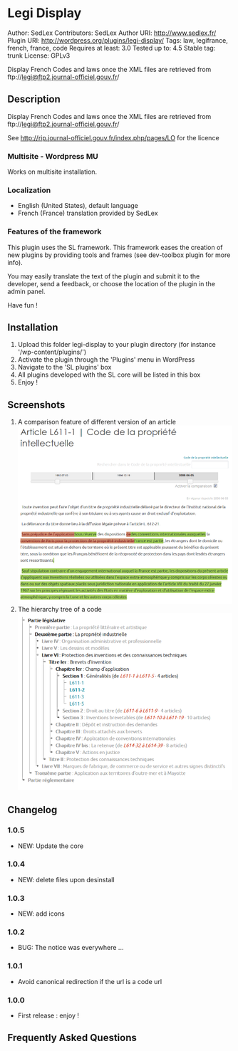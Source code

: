# Legi Display

Author: SedLex
Contributors: SedLex
Author URI: http://www.sedlex.fr/
Plugin URI: http://wordpress.org/plugins/legi-display/
Tags: law, legifrance, french, france, code
Requires at least: 3.0
Tested up to: 4.5
Stable tag: trunk
License: GPLv3

Display French Codes and laws once the XML files are retrieved from ftp://legi@ftp2.journal-officiel.gouv.fr/

## Description

Display French Codes and laws once the XML files are retrieved from ftp://legi@ftp2.journal-officiel.gouv.fr/

See http://rip.journal-officiel.gouv.fr/index.php/pages/LO for the licence

### Multisite - Wordpress MU

Works on multisite installation.

### Localization

* English (United States), default language
* French (France) translation provided by SedLex

### Features of the framework

This plugin uses the SL framework. This framework eases the creation of new plugins by providing tools and frames (see dev-toolbox plugin for more info).

You may easily translate the text of the plugin and submit it to the developer, send a feedback, or choose the location of the plugin in the admin panel.

Have fun !

## Installation

1. Upload this folder legi-display to your plugin directory (for instance '/wp-content/plugins/')
2. Activate the plugin through the 'Plugins' menu in WordPress
3. Navigate to the 'SL plugins' box
4. All plugins developed with the SL core will be listed in this box
5. Enjoy !

## Screenshots

1. A comparison feature of different version of an article
![Screenshot 1](https://raw.githubusercontent.com/Legilibre/legi-display/master/screenshot-1.png)
2. The hierarchy tree of a code
![Screenshot 2](https://raw.githubusercontent.com/Legilibre/legi-display/master/screenshot-2.png)


## Changelog

### 1.0.5

* NEW: Update the core

### 1.0.4

* NEW: delete files upon desinstall

### 1.0.3

* NEW: add icons

### 1.0.2

* BUG: The notice was everywhere ...

### 1.0.1
 
* Avoid canonical redirection if the url is a code url

### 1.0.0
 
* First release : enjoy !

## Frequently Asked Questions

